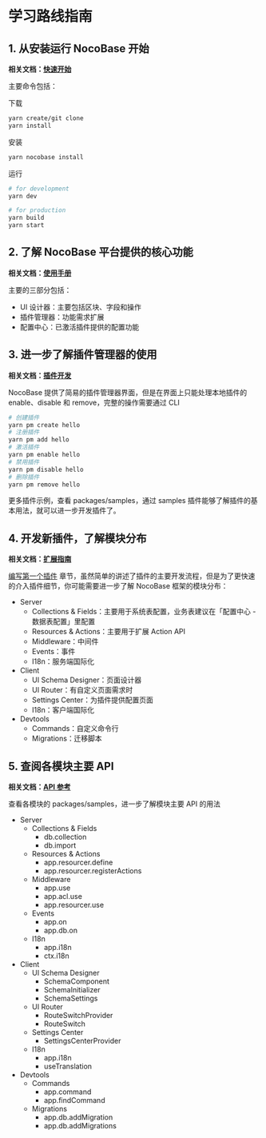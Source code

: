 # 学习路线指南

## 1. 从安装运行 NocoBase 开始

**相关文档：<a href="/welcome/getting-started/installation" target="_blank">快速开始</a>**

主要命令包括：

下载

```bash
yarn create/git clone
yarn install
```

安装

```bash
yarn nocobase install
```

运行

```bash
# for development
yarn dev

# for production
yarn build
yarn start
```

## 2. 了解 NocoBase 平台提供的核心功能

**相关文档：<a href="/manual" target="_blank">使用手册</a>**

主要的三部分包括：

- UI 设计器：主要包括区块、字段和操作
- 插件管理器：功能需求扩展
- 配置中心：已激活插件提供的配置功能

## 3. 进一步了解插件管理器的使用

**相关文档：<a href="/development" target="_blank">插件开发</a>**

NocoBase 提供了简易的插件管理器界面，但是在界面上只能处理本地插件的 enable、disable 和 remove，完整的操作需要通过 CLI

```bash
# 创建插件
yarn pm create hello
# 注册插件
yarn pm add hello
# 激活插件
yarn pm enable hello
# 禁用插件
yarn pm disable hello
# 删除插件
yarn pm remove hello
```

更多插件示例，查看 packages/samples，通过 samples 插件能够了解插件的基本用法，就可以进一步开发插件了。

## 4. 开发新插件，了解模块分布

**相关文档：<a href="/development/guide" target="_blank">扩展指南</a>**

[编写第一个插件](/development/your-fisrt-plugin) 章节，虽然简单的讲述了插件的主要开发流程，但是为了更快速的介入插件细节，你可能需要进一步了解 NocoBase 框架的模块分布：

- Server
  - Collections & Fields：主要用于系统表配置，业务表建议在「配置中心 - 数据表配置」里配置
  - Resources & Actions：主要用于扩展 Action API
  - Middleware：中间件
  - Events：事件
  - I18n：服务端国际化
- Client
  - UI Schema Designer：页面设计器
  - UI Router：有自定义页面需求时
  - Settings Center：为插件提供配置页面
  - I18n：客户端国际化
- Devtools
  - Commands：自定义命令行
  - Migrations：迁移脚本

## 5. 查阅各模块主要 API

**相关文档：<a href="/api" target="_blank">API 参考</a>**

查看各模块的 packages/samples，进一步了解模块主要 API 的用法

- Server
  - Collections & Fields
    - db.collection
    - db.import
  - Resources & Actions
    - app.resourcer.define
    - app.resourcer.registerActions
  - Middleware
    - app.use
    - app.acl.use
    - app.resourcer.use
  - Events
    - app.on
    - app.db.on
  - I18n
    - app.i18n
    - ctx.i18n
- Client
  - UI Schema Designer
    - SchemaComponent
    - SchemaInitializer
    - SchemaSettings
  - UI Router
    - RouteSwitchProvider
    - RouteSwitch
  - Settings Center
    - SettingsCenterProvider
  - I18n
    - app.i18n
    - useTranslation
- Devtools
  - Commands
    - app.command
    - app.findCommand
  - Migrations
    - app.db.addMigration
    - app.db.addMigrations
